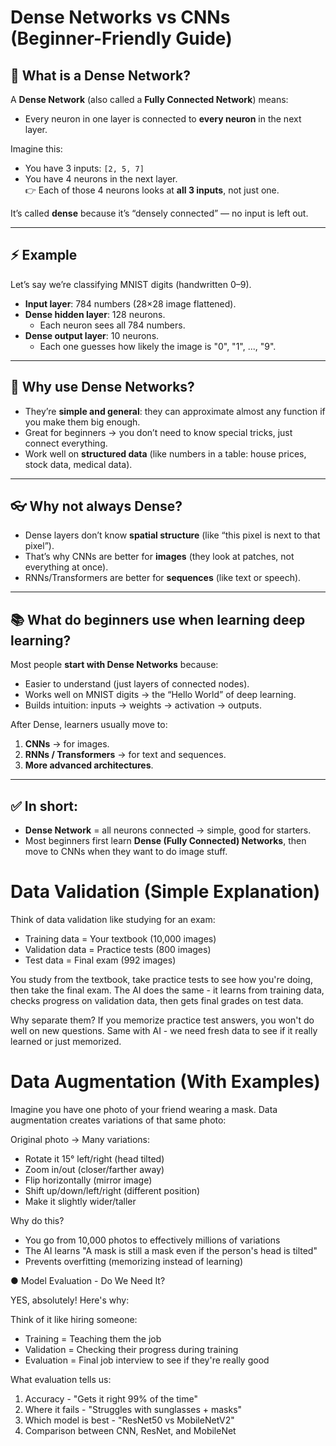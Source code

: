 # Dense Networks vs CNNs (Beginner-Friendly Guide)

## 🧱 What is a Dense Network?
A **Dense Network** (also called a **Fully Connected Network**) means:  
- Every neuron in one layer is connected to **every neuron** in the next layer.  

Imagine this:  
- You have 3 inputs: `[2, 5, 7]`  
- You have 4 neurons in the next layer.  
👉 Each of those 4 neurons looks at **all 3 inputs**, not just one.  

It’s called **dense** because it’s “densely connected” — no input is left out.  

---

## ⚡ Example
Let’s say we’re classifying MNIST digits (handwritten 0–9).  

- **Input layer**: 784 numbers (28×28 image flattened).  
- **Dense hidden layer**: 128 neurons.  
  - Each neuron sees all 784 numbers.  
- **Dense output layer**: 10 neurons.  
  - Each one guesses how likely the image is "0", "1", ..., "9".  

---

## 🧠 Why use Dense Networks?
- They’re **simple and general**: they can approximate almost any function if you make them big enough.  
- Great for beginners → you don’t need to know special tricks, just connect everything.  
- Work well on **structured data** (like numbers in a table: house prices, stock data, medical data).  

---

## 👓 Why not always Dense?
- Dense layers don’t know **spatial structure** (like “this pixel is next to that pixel”).  
- That’s why CNNs are better for **images** (they look at patches, not everything at once).  
- RNNs/Transformers are better for **sequences** (like text or speech).  

---

## 📚 What do beginners use when learning deep learning?
Most people **start with Dense Networks** because:
- Easier to understand (just layers of connected nodes).  
- Works well on MNIST digits → the “Hello World” of deep learning.  
- Builds intuition: inputs → weights → activation → outputs.  

After Dense, learners usually move to:
1. **CNNs** → for images.  
2. **RNNs / Transformers** → for text and sequences.  
3. **More advanced architectures**.  

---

## ✅ In short:
- **Dense Network** = all neurons connected → simple, good for starters.  
- Most beginners first learn **Dense (Fully Connected) Networks**, then move to CNNs when they want to do image stuff.  

# Data Validation (Simple Explanation)

Think of data validation like studying for an exam:

- Training data = Your textbook (10,000 images)
- Validation data = Practice tests (800 images)
- Test data = Final exam (992 images)

You study from the textbook, take practice tests to see how you're doing, then take the final exam. The AI does the same - it learns from training
data, checks progress on validation data, then gets final grades on test data.

Why separate them? If you memorize practice test answers, you won't do well on new questions. Same with AI - we need fresh data to see if it really
learned or just memorized.

# Data Augmentation (With Examples)

Imagine you have one photo of your friend wearing a mask. Data augmentation creates variations of that same photo:

Original photo → Many variations:
- Rotate it 15° left/right (head tilted)
- Zoom in/out (closer/farther away)
- Flip horizontally (mirror image)
- Shift up/down/left/right (different position)
- Make it slightly wider/taller

Why do this?
- You go from 10,000 photos to effectively millions of variations
- The AI learns "A mask is still a mask even if the person's head is tilted"
- Prevents overfitting (memorizing instead of learning)

● Model Evaluation - Do We Need It?

  YES, absolutely! Here's why:

  Think of it like hiring someone:
  - Training = Teaching them the job
  - Validation = Checking their progress during training
  - Evaluation = Final job interview to see if they're really good

  What evaluation tells us:
  1. Accuracy - "Gets it right 99% of the time"
  2. Where it fails - "Struggles with sunglasses + masks"
  3. Which model is best - "ResNet50 vs MobileNetV2"
  4. Comparison between CNN, ResNet, and MobileNet